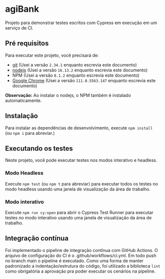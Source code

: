 # agiBank
Projeto para demonstrar testes escritos com Cypress em execução em um serviço de CI.

## Pré requisitos
Para executar este projeto, você precisará de:

- [git](https://git-scm.com/downloads) (Usei a versão `2.34.1` enquanto escrevia este documento)
- [nodejs](https://nodejs.org/en/) (Usei a versão `16.13.2` enquanto escrevia este documento)
- NPM (Usei a versão `8.1.2` enquanto escrevia este documento)
- [Google Chrome](https://www.google.com/intl/en_us/chrome/) (Usei a versão `111.0.5563.147` enquanto escrevia este documento)

**Observação:** Ao instalar o nodejs, o NPM também é instalado automaticamente.

## Instalação

Para instalar as dependências de desenvolvimento, execute `npm install` (ou `npm i` para abreviar.)

## Executando os testes
Neste projeto, você pode executar testes nos modos interativo e headless.

### Modo Headless
Execute `npm test` (ou `npm t` para abreviar) para executar todos os testes no modo headless usando uma janela de visualização da área de trabalho.

### Modo interativo
Execute `npm run cy:open` para abrir o Cypress Test Runner para executar testes no modo interativo usando uma janela de visualização da área de trabalho.

## Integração contínua
Foi implementado o pipeline de integração contínua com GitHub Actions. O arquivo de configuração do CI é o .github/workflows/ci.yml. Em todo push no branch main o pipeline é executado. Como uma forma de manter padronizado a indentação/estrutura do código, foi utilizado a biblioteca `lint` como obrigatória a aprovação pra poder executar os cenários na pipeline.

